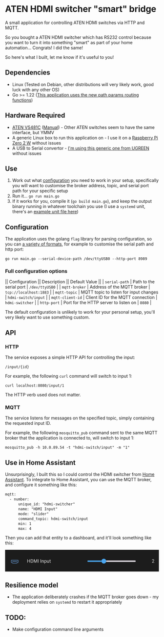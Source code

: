 # ATEN HDMI switcher "smart" bridge

A small application for controlling ATEN HDMI switches via HTTP and MQTT.

So you bought a ATEN HDMI switcher which has RS232 control because you want to turn it into something "smart" as part of your home automation... Congrats! I did the same!

So here's what I built, let me know if it's useful to you!

## Dependencies
* Linux (Tested on Debian, other distributions will very likely work, good luck with any other OS)
* Go >= 1.22 ([This application uses the new path params routing functions](https://www.willem.dev/articles/url-path-parameters-in-routes/))

## Hardware Required
* [ATEN VS481C](https://www.aten.com/gb/en/products/professional-audiovideo/video-switches/vs481c/) ([Manual](https://assets.aten.com/product/manual/vs481c_um_w_2021-06-10.pdf)) - Other ATEN switches seem to have the same interface, but YMMV
* A generic Linux box to run this application on - I use it on a [Raspberry Pi Zero 2 W](https://www.raspberrypi.com/products/raspberry-pi-zero-2-w/) without issues
* A USB to Serial convertor - [I'm using this generic one from UGREEN](https://www.amazon.co.uk/dp/B00QUZY4UG) without issues

## Use
1) Work out what [configuration](#Configuration) you need to work in your setup, specifically you will want to customise the broker address, topic, and serial port path for your specific setup
2) Run it... `go run main.go`
3) If it works for you, compile it (`go build main.go`), and keep the output binary running in whatever toolchain you use (I use a `systemd` unit, there's an [example unit file here](hdmi-switcher.service))

## Configuration

The application uses the golang `flag` library for parsing configuration, so you can [a variety of formats](https://pkg.go.dev/flag#hdr-Command_line_flag_syntax), for example to customise the serial path and http port:

```
go run main.go --serial-device-path /dev/ttyUSB0 --http-port 8989
```

### Full configuration options

|| Configuration || Description || Default Value ||
| `serial-path` | Path to the serial port | `/dev/ttyUSB0` |
| `mqtt-broker` | Address of the MQTT broker | `tcp://localhost:1883` |
| `mqtt-topic` | MQTT topic to listen for input changes | `hdmi-switch/input` |
| `mqtt-client-id` | Client ID for the MQTT connection | `hdmi-switcher` |
| `http-port` | Port for the HTTP server to listen on | `8080` |

The default configuration is unlikely to work for your personal setup, you'll very likely want to use something custom.

## API

### HTTP

The service exposes a simple HTTP API for controlling the input:

```
/input/{id}
```

For example, the following `curl` command will switch to input 1: 
```
curl localhost:8080/input/1
```

The HTTP verb used does not matter.

### MQTT

The service listens for messages on the specified topic, simply containing the requested input ID.

For example, the following `mosquitto_pub` command sent to the same MQTT broker that the application is connected to, will switch to input 1:

```
mosquitto_pub -h 10.0.89.54 -t "hdmi-switch/input" -m "1"
```

## Use in Home Assistant

Unsurprisingly, I built this so I could control the HDMI switcher from [Home Assistant](https://www.home-assistant.io/). To integrate to Home Assistant, you can use the MQTT broker, and configure it something like this:

```
mqtt:
  - number:
      unique_id: "hdmi-switcher"
      name: "HDMI Input"
      mode: "slider"
      command_topic: hdmi-switch/input
      min: 1
      max: 4
```

Then you can add that entity to a dashboard, and it'll look something like this:

![Screenshot of HDMI input in Home Assistant](ha-screenshot.png)

## Resilience model
* The application deliberately crashes if the MQTT broker goes down - my deployment relies on `systemd` to restart it appropriately

## TODO: 
* Make configuration command line arguments
